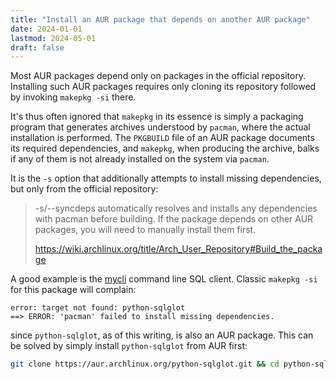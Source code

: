 ```yaml
---
title: "Install an AUR package that depends on another AUR package"
date: 2024-01-01
lastmod: 2024-05-01
draft: false
---
```


Most AUR packages depend only on packages in the official repository.
Installing such AUR packages requires only cloning its repository followed by invoking `makepkg -si` there.

It's thus often ignored that `makepkg` in its essence is simply a packaging program that generates archives understood by `pacman`, 
where the actual installation is performed. The `PKGBUILD` file of an AUR package documents its required dependencies, and
`makepkg`, when producing the archive, balks if any of them is not already installed on the system via `pacman`.

It is the `-s` option that additionally attempts to install missing dependencies, but only from the official repository:

> -s/--syncdeps
> automatically resolves and installs any dependencies with pacman before building. If the package depends on other AUR packages, you will need to manually install them first.
>
> https://wiki.archlinux.org/title/Arch_User_Repository#Build_the_package

A good example is the [mycli](https://aur.archlinux.org/packages/mycli) command line SQL client.
Classic `makepkg -si` for this package will complain:

```
error: target not found: python-sqlglot
==> ERROR: 'pacman' failed to install missing dependencies.
```

since `python-sqlglot`, as of this writing, is also an AUR package. This can be solved by simply install `python-sqlglot` from AUR first:

```sh
git clone https://aur.archlinux.org/python-sqlglot.git && cd python-sqlglot && makepkg -si
```

